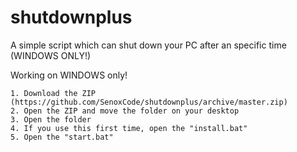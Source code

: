 # shutdownplus
A simple script which can shut down your PC after an specific time (WINDOWS ONLY!)

Working on WINDOWS only!
```
1. Download the ZIP (https://github.com/SenoxCode/shutdownplus/archive/master.zip)
2. Open the ZIP and move the folder on your desktop
3. Open the folder
4. If you use this first time, open the "install.bat"
5. Open the "start.bat"
```
